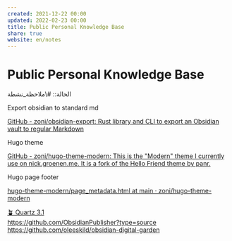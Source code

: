 ```yaml
---  
created: 2021-12-22 00:00  
updated: 2022-02-23 00:00  
title: Public Personal Knowledge Base  
share: true  
website: en/notes  
---  
```

  
# Public Personal Knowledge Base  
  
الحالة:: #\ملاحظة_نشطة  
  
[](%D9%85%D8%B5%D8%A7%D8%AF%D8%B1%20%D9%84%D8%AA%D8%B9%D9%84%D9%85%20Obsidian)  
  
Export obsidian to standard md  
  
[GitHub - zoni/obsidian-export: Rust library and CLI to export an Obsidian vault to regular Markdown](https://github.com/zoni/obsidian-export)  
  
Hugo theme  
  
[GitHub - zoni/hugo-theme-modern: This is the "Modern" theme I currently use on nick.groenen.me. It is a fork of the Hello Friend theme by panr.](https://github.com/zoni/hugo-theme-modern)  
  
Hugo page footer  
  
[hugo-theme-modern/page_metadata.html at main · zoni/hugo-theme-modern](https://github.com/zoni/hugo-theme-modern/blob/main/layouts/partials/page_metadata.html)  
  
[🪴 Quartz 3.1](https://quartz.jzhao.xyz/)  
https://github.com/ObsidianPublisher?type=source  
https://github.com/oleeskild/obsidian-digital-garden  
